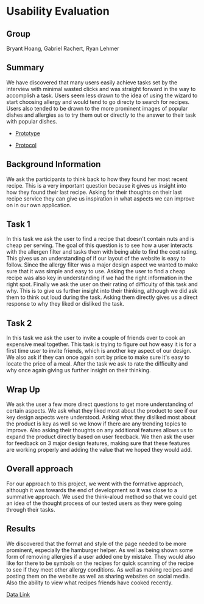 # Usability Evaluation
## Group
Bryant Hoang, Gabriel Rachert, Ryan Lehmer

## Summary
We have discovered that many users easily achieve tasks set by the interview with minimal wasted clicks and was straight forward in the way to accomplish a task. Users seem less drawn to the idea of using the wizard to start choosing allergy and would tend to go directy to search for recipes. Users also tended to be drawn to the more prominent images of popular dishes and allergies as to try them out or directly to the answer to their task with popular dishes.


* [Prototype](https://xd.adobe.com/view/0c98ae4c-f892-4d6d-a6f1-8223d9be61a1-59cb/)

* [Protocol](Protocol.pdf)

## Background Information
We ask the participants to think back to how they found her most recent recipe. This is a very important question because it gives us insight into how they found their last recipe. Asking for their thoughts on their last recipe service they can give us inspiration in what aspects we can improve on in our own application.

## Task 1

In this task we ask the user to find a recipe that doesn't contain nuts and is cheap per serving. The goal of this question is to see how a user interacts with the allergen filter and tasks them with being able to find the cost rating. This gives us an understanding of if our layout of  the website is easy to follow. Since the allergy filter was a major design aspect we wanted to make sure that it was simple and easy to use. Asking the user to find a cheap recipe was also key in understanding if we had the right information in the right spot. Finally we ask the user on their rating of difficulty of this task and why. This is to give us further insight into their thinking, although we did ask them to think out loud during the task. Asking them directly gives us a direct response to why they liked or disliked the task.

## Task 2

In this task we ask the user to invite a couple of friends over to cook an expensive meal together. This task is trying to figure out how easy it is for a first time user to invite friends, which is another key aspect of our design. We also ask if they can once again sort by price to make sure it's easy to locate the price of a meal. After the task we ask to rate the difficulty and why once again giving us further insight  on their thinking.

## Wrap Up

We ask the user a few more direct questions to get more understanding of certain aspects. We ask what they liked most about the product to see if our key design aspects were understood. Asking what they disliked most about the product is key as well so we know if there are any trending topics to improve. Also asking their thoughts on any additional features allows us to expand the product directly based on user feedback. We then ask the user for feedback on 3 major design features, making sure that these features are working properly and adding the value that we hoped they would add.

## Overall approach

For our approach to this project, we went with the formative approach, although it was towards the end of development so it was close to a summative approach. We used the think-aloud method so that we could get an idea of the thought process of our tested users as they were going through their tasks. 

## Results

We discovered that the format and style of the page needed to be more prominent, especially the hamburger helper. As well as being shown some form of removing allergies if a user added one by mistake. They would also like for there to be symbols on the recipes for quick scanning of the recipe to see if they meet other allergy conditions. As well as making recipes and posting them on the website as well as sharing websites on social media. Also the ability to view what recipes friends have cooked recently.

[Data Link](https://docs.google.com/spreadsheets/d/1MX3vRbDnKdykbxlZGhbsYdUijgR1W9jxICOSdN1qFy8/edit?usp=sharing)

